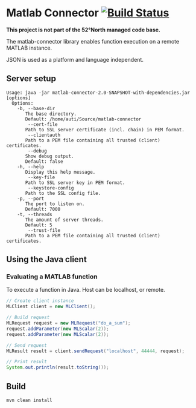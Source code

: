 # Matlab Connector [![Build Status](https://travis-ci.org/autermann/matlab-connector.png?branch=master)](https://travis-ci.org/autermann/matlab-connector)

**This project is not part of the 52°North managed code base.**

The matlab-connector library enables function execution on a remote MATLAB instance.

JSON is used as a platform and language independent.

## Server setup

```
Usage: java -jar matlab-connector-2.0-SNAPSHOT-with-dependencies.jar [options]
  Options:
    -b, --base-dir
       The base directory.
       Default: /home/auti/Source/matlab-connector
        --cert-file
       Path to SSL server certificate (incl. chain) in PEM format.
        --clientauth
       Path to a PEM file containing all trusted (client) certificates.
        --debug
       Show debug output.
       Default: false
    -h, --help
       Display this help message.
        --key-file
       Path to SSL server key in PEM format.
        --keystore-config
       Path to the SSL config file.
    -p, --port
       The port to listen on.
       Default: 7000
    -t, --threads
       The amount of server threads.
       Default: 5
        --trust-file
       Path to a PEM file containing all trusted (client) certificates.
```

## Using the Java client

### Evaluating a MATLAB function

To execute a function in Java. Host can be localhost, or remote.

```java
// Create client instance
MLClient client = new MLClient();

// Build request
MLRequest request = new MLRequest("do_a_sum");
request.addParameter(new MLScalar(2));
request.addParameter(new MLScalar(2));

// Send request
MLResult result = client.sendRequest("localhost", 44444, request);

// Print result
System.out.println(result.toString());
```

## Build

```bash
mvn clean install
```

